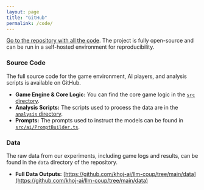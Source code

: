 ```yaml
---
layout: page
title: "GitHub"
permalink: /code/
---
```


[Go to the repository with all the code](https://github.com/khoj-ai/llm-coup). The project is fully open-source and can be run in a self-hosted environment for reproducibility.

### Source Code

The full source code for the game environment, AI players, and analysis scripts is available on GitHub.

*   **Game Engine & Core Logic:** You can find the core game logic in the [`src` directory](https://github.com/khoj-ai/llm-coup/tree/main/src).
*   **Analysis Scripts:** The scripts used to process the data are in the [`analysis` directory](https://github.com/khoj-ai/llm-coup/tree/main/analysis).
*   **Prompts:** The prompts used to instruct the models can be found in [`src/ai/PromptBuilder.ts`](https://github.com/khoj-ai/llm-coup/blob/main/src/ai/PromptBuilder.ts).

### Data

The raw data from our experiments, including game logs and results, can be found in the `data` directory of the repository.

*   **Full Data Outputs:** [https://github.com/khoj-ai/llm-coup/tree/main/data](https://github.com/khoj-ai/llm-coup/tree/main/data)
